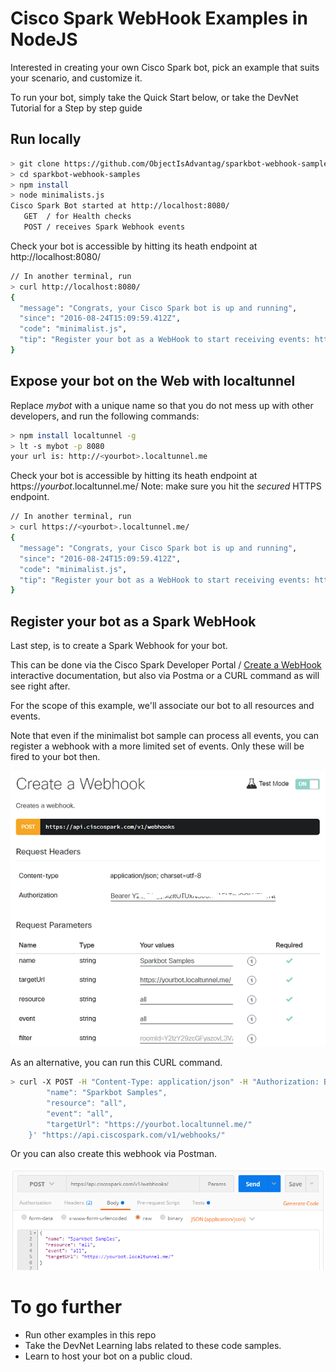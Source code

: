 # Cisco Spark WebHook Examples in NodeJS

Interested in creating your own Cisco Spark bot, pick an example that suits your scenario, and customize it.

To run your bot, simply take the Quick Start below, or take the DevNet Tutorial for a Step by step guide


## Run locally

``` bash
> git clone https://github.com/ObjectIsAdvantag/sparkbot-webhook-samples
> cd sparkbot-webhook-samples
> npm install
> node minimalists.js
Cisco Spark Bot started at http://localhost:8080/
   GET  / for Health checks
   POST / receives Spark Webhook events
```

Check your bot is accessible by hitting its heath endpoint at http://localhost:8080/

``` bash
// In another terminal, run
> curl http://localhost:8080/
{
  "message": "Congrats, your Cisco Spark bot is up and running",
  "since": "2016-08-24T15:09:59.412Z",
  "code": "minimalist.js",
  "tip": "Register your bot as a WebHook to start receiving events: https://developer.ciscospark.com/endpoint-webhooks-post.html"
}
```

## Expose your bot on the Web with localtunnel

Replace *mybot* with a unique name so that you do not mess up with other developers,
and run the following commands:

``` bash
> npm install localtunnel -g
> lt -s mybot -p 8080
your url is: http://<yourbot>.localtunnel.me
```

Check your bot is accessible by hitting its heath endpoint at https://*yourbot*.localtunnel.me/
Note: make sure you hit the _secured_ HTTPS endpoint.  

``` bash
// In another terminal, run
> curl https://<yourbot>.localtunnel.me/
{
  "message": "Congrats, your Cisco Spark bot is up and running",
  "since": "2016-08-24T15:09:59.412Z",
  "code": "minimalist.js",
  "tip": "Register your bot as a WebHook to start receiving events: https://developer.ciscospark.com/endpoint-webhooks-post.html"
}
```


## Register your bot as a Spark WebHook

Last step, is to create a Spark Webhook for your bot.

This can be done via the Cisco Spark Developer Portal / [Create a WebHook](https://developer.ciscospark.com/endpoint-webhooks-post.html) interactive documentation,
but also via Postma or a CURL command as will see right after.

For the scope of this example, we'll associate our bot to all resources and events.

Note that even if the minimalist bot sample can process all events, you can register a webhook with a more limited set of events. Only these will be fired to your bot then.

![](docs/img/spark4devs-create-webhook-all-all.png)


As an alternative, you can run this CURL command.

``` bash
> curl -X POST -H "Content-Type: application/json" -H "Authorization: Bearer YOUR_SPARK_TOKEN" -d '{
        "name": "Sparkbot Samples",
        "resource": "all",
        "event": "all",
        "targetUrl": "https://yourbot.localtunnel.me/"
    }' "https://api.ciscospark.com/v1/webhooks/"
```


Or you can also create this webhook via Postman.

![](docs/img/postman-create-webhook-all-all.png)


# To go further

- Run other examples in this repo
- Take the DevNet Learning labs related to these code samples.
- Learn to host your bot on a public cloud.







